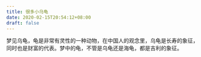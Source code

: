 ```yaml
---
title: 很多小乌龟
date: 2020-02-15T20:54:12+08:00
draft: false
---
```


梦见乌龟，龟是非常有灵性的一种动物，在中国人的观念里，乌龟是长寿的象征，同时也是财富的代表。梦中的龟，不管是乌龟还是海龟，都是吉利的象征。